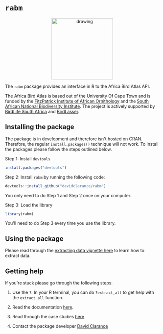 # `rabm`



<p align="center">
  <img src="https://raw.githubusercontent.com/davidclarance/rabm/master/rabmhex.png" alt="drawing" width="200"/>
</p>



The `rabm` package provides an interface in R to the Africa Bird Atlas API. 


The Africa Bird Atlas is based out of the University Of Cape Town and is funded by the [FitzPatrick Institute of African Ornithology](http://www.fitzpatrick.uct.ac.za/) and the [South African National Biodiversity Institute](https://www.sanbi.org/). The project is actively supported by [BirdLife South Africa](http://birdlife.org.za/) and [BirdLasser](https://www.birdlasser.com/).



## Installing the package


The package is in development and therefore isn't hosted on CRAN. Therefore, the regular `install.packages()` technique will not work. To install the packages please follow the steps outlined below. 


Step 1: Install `devtools`

```r
install.packages("devtools")
```


Step 2: Install `rabm` by running the following code:

```r
devtools::install_github("davidclarance/rabm")
```

You only need to do Step 1 and Step 2 once on your computer. 


Step 3: Load the library

```r
library(rabm)
```

You'll need to do Step 3 every time you use the library. 


## Using the package


Please read through the [extracting data vignette here](https://davidclarance.github.io/rabm/articles/rabm-vignette.html) to learn how to extract data. 



## Getting help


If you're stuck please go through the following steps:


1. Use the `?`: In your R terminal, you can do `?extract_all` to get help with the `extract_all` function. 

2. Read the documentation [here](https://davidclarance.github.io/rabm/reference/index.html). 

3. Read through the case studies [here](https://davidclarance.github.io/rabm/articles/rabm-vignette.html)

4. Contact the package developer [David Clarance](mailto:dclarance@gmail.com)

